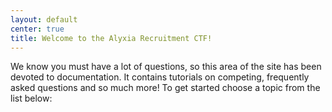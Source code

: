 ```yaml
---
layout: default
center: true
title: Welcome to the Alyxia Recruitment CTF!
---
```


We know you must have a lot of questions, so this area of the site has been devoted to documentation. It contains tutorials on competing, frequently asked questions and so much more! To get started choose a topic from the list below:
